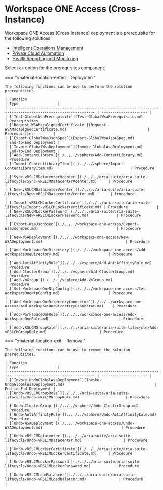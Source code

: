 # Workspace ONE Access (Cross-Instance)

Workspace ONE Access (Cross-Instance) deployment is a prerequisite for the following solutions:

- [Intelligent Operations Management](./../iom/index.md)
- [Private Cloud Automation](./../pca/index.md)
- [Health Reporting and Monitoring](./../hrm/index.md)

Select an option for the prerequisites component.

=== ":material-location-enter: &nbsp; Deployment"

    The following functions can be use to perform the solution prerequisites.

    | Function                                                                                                      | Type                  |
    | ------------------------------------------------------------------------------------------------------------- | --------------------- |
    | [`Test-GlobalWsaPrerequisite`](Test-GlobalWsaPrerequisite.md)                                                 | Prerequisites         |
    | [`Request-WSAMscaSignedCertificate`](Request-WSAMscaSignedCertificate.md)                                     | Prerequisites         |
    | [`Export-GlobalWsaJsonSpec`](Export-GlobalWsaJsonSpec.md)                                                     | End-to-End Deployment |
    | [`Invoke-GlobalWsaDeployment`](Invoke-GlobalWsaDeployment.md)                                                 | End-to-End Deployment |
    | [`Add-ContentLibrary`](./../../vsphere/Add-ContentLibrary.md)                                                 | Procedure             |
    | [`Import-ContentLibraryItem`](./../../vsphere/Import-ContentLibraryItem.md)                                   | Procedure             |
    | [`Sync-vRSLCMDatacenterVcenter`](./../../aria-suite/aria-suite-lifecycle/Sync-vRSLCMDatacenterVcenter.md)     | Procedure             |
    | [`New-vRSLCMDatacenterVcenter`](./../../aria-suite/aria-suite-lifecycle/New-vRSLCMDatacenterVcenter.md)       | Procedure             |
    | [`Import-vRSLCMLockerCertificate`](./../../aria-suite/aria-suite-lifecycle/Import-vRSLCMLockerCertificate.md) | Procedure             |
    | [`New-vRSLCMLockerPassword`](./../../aria-suite/aria-suite-lifecycle/New-vRSLCMLockerPassword.md)             | Procedure             |
    | [`Export-WsaJsonSpec`](./../../workspace-one-access/Export-WsaJsonSpec.md)                                    | Procedure             |
    | [`New-WSADeployment`](./../../workspace-one-access/New-WSADeployment.md)                                      | Procedure             |
    | [`Add-WorkspaceOneDirectory`](./../../workspace-one-access/Add-WorkspaceOneDirectory.md)                      | Procedure             |
    | [`Add-AntiAffinityRule`](./../../vsphere/Add-AntiAffinityRule.md)                                             | Procedure             |
    | [`Add-ClusterGroup`](./../../vsphere/Add-ClusterGroup.md)                                                     | Procedure             |
    | [`Add-VmGroup`](./../../vsphere/Add-VmGroup.md)                                                               | Procedure             |
    | [`Set-WorkspaceOneNtpConfig`](./../../workspace-one-access/Set-WorkspaceOneNtpConfig.md)                      | Procedure             |
    | [`Add-WorkspaceOneDirectoryConnector`](./../../workspace-one-access/Add-WorkspaceOneDirectoryConnector.md)    | Procedure             |
    | [`Add-WorkspaceOneRole`](./../../workspace-one-access/Add-WorkspaceOneRole.md)                                | Procedure             |
    | [`Add-vRSLCMGroupRole`](./../../aria-suite/aria-suite-lifecycle/Add-vRSLCMGroupRole.md)                        | Procedure             |

=== ":material-location-exit: &nbsp; Removal"

    The following functions can be use to remove the solution prerequisites.

    | Function                                                                                                      | Type                  |
    | ------------------------------------------------------------------------------------------------------------- | --------------------- |
    | [`Invoke-UndoGlobalWsaDeployment`](Invoke-UndoGlobalWsaDeployment.md)                                         | End-to-End Deployment |
    | [`Undo-vRSLCMGroupRole`](./../../aria-suite/aria-suite-lifecycle/Undo-vRSLCMGroupRole.md)                     | Procedure             |
    | [`Undo-ClusterGroup`](./../../vsphere/Undo-ClusterGroup.md)                                                   | Procedure             |
    | [`Undo-AntiAffinityRule`](./../../vsphere/Undo-AntiAffinityRule.md)                                           | Procedure             |
    | [`Undo-WSADeployment`](./../../workspace-one-access/Undo-WSADeployment.md)                                    | Procedure             |
    | [`Undo-vRSLCMDatacenter`](./../../aria-suite/aria-suite-lifecycle/Undo-vRSLCMDatacenter.md)                   | Procedure             |
    | [`Undo-vRSLCMLockerCertificate`](./../../aria-suite/aria-suite-lifecycle/Undo-vRSLCMLockerCertificate.md)     | Procedure             |
    | [`Undo-vRSLCMLockerPassword`](./../../aria-suite/aria-suite-lifecycle/Undo-vRSLCMLockerPassword.md)           | Procedure             |
    | [`Undo-vRSLCMLoadBalancer`](./../../aria-suite/aria-suite-lifecycle/Undo-vRSLCMLoadBalancer.md)               | Procedure             |
